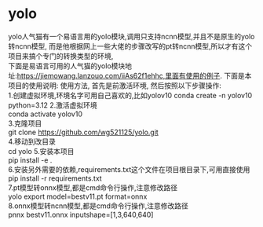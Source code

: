 # yolo
yolo人气猫有一个易语言用的yolo模块,调用只支持ncnn模型,并且不是原生的yolo转ncnn模型, 
而是他根据网上一些大佬的步骤改写的pt转ncnn模型,所以才有这个项目来搞个专门的转换类型的环境,  
下面是易语言可用的人气猫的yolo模块地址:https://jiemowang.lanzouo.com/iiAs62f1ehhc,里面有使用的例子. 
下面是本项目的使用说明: 
使用方法, 首先是前激活环境, 然后按照以下步骤操作:   
1.创建虚拟环境,环境名字可用自己喜欢的,比如yolov10 
conda create -n yolov10 python=3.12
2.激活虚拟环境  
conda activate yolov10  
3.克隆项目  
git clone  https://github.com/wg521125/yolo.git     
4.移动到改目录  
cd yolo 
5.安装本项目    
pip install -e .    
6.安装另外需要的依赖,requirements.txt这个文件在项目根目录下,可用直接使用    
pip install -r requirements.txt  
7.pt模型转onnx模型,都是cmd命令行操作,注意修改路径   
yolo export model=bestv11.pt format=onnx    
8.onnx模型转ncnn模型,都是cmd命令行操作,注意修改路径  
pnnx bestv11.onnx  inputshape=[1,3,640,640] 
